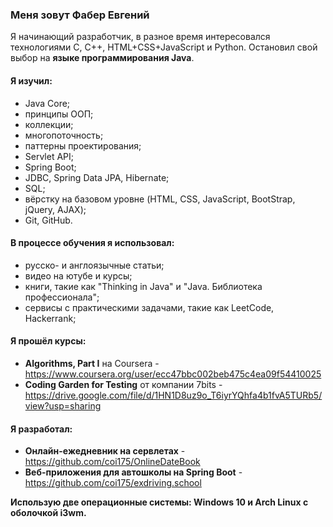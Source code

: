 ### Меня зовут Фабер Евгений

Я начинающий разработчик, в разное время интересовался технологиями C, C++, HTML+CSS+JavaScript и Python. Остановил свой выбор на **языке программирования Java**.

#### Я изучил:
- Java Core;
- принципы ООП;
- коллекции;
- многопоточность;
- паттерны проектирования;
- Servlet API;
- Spring Boot;
- JDBC, Spring Data JPA, Hibernate;
- SQL;
- вёрстку на базовом уровне (HTML, CSS, JavaScript, BootStrap, jQuery, AJAX);
- Git, GitHub.

#### В процессе обучения я использовал:
- русско- и англоязычные статьи;
- видео на ютубе и курсы;
- книги, такие как "Thinking in Java" и "Java. Библиотека профессионала";
- сервисы с практическими задачами, такие как LeetCode, Hackerrank;

#### Я прошёл курсы:
- **Algorithms, Part I** на Coursera - https://www.coursera.org/user/ecc47bbc002beb475c4ea09f54410025
- **Coding Garden for Testing** от компании 7bits - https://drive.google.com/file/d/1HN1D8uz9o_T6iyrYQhfa4b1fvA5TURb5/view?usp=sharing

#### Я разработал:
- **Онлайн-ежедневник на сервлетах** - https://github.com/coi175/OnlineDateBook
- **Веб-приложения для автошколы на Spring Boot** - https://github.com/coi175/exdriving.school

**Использую две операционные системы: Windows 10 и Arch Linux с оболочкой i3wm.**

<!--
**coi175/coi175** is a ✨ _special_ ✨ repository because its `README.md` (this file) appears on your GitHub profile.

Here are some ideas to get you started:

- 🔭 I’m currently working on ...
- 🌱 I’m currently learning ...
- 👯 I’m looking to collaborate on ...
- 🤔 I’m looking for help with ...
- 💬 Ask me about ...
- 📫 How to reach me: ...
- 😄 Pronouns: ...
- ⚡ Fun fact: ...
-->
